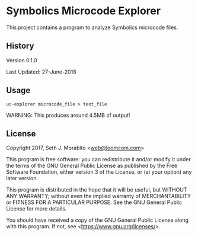Symbolics Microcode Explorer
============================

This project contains a program to analyze Symbolics microcode files.

History
-------

Version 0.1.0

Last Updated: 27-June-2018

Usage
-----

    uc-explorer microcode_file > text_file

WARNING: This produces around 4.5MB of output!

License
-------

Copyright 2017, Seth J. Morabito &lt;web@loomcom.com&gt;

This program is free software: you can redistribute it and/or modify
it under the terms of the GNU General Public License as published by
the Free Software Foundation, either version 3 of the License, or
(at your option) any later version.

This program is distributed in the hope that it will be useful,
but WITHOUT ANY WARRANTY; without even the implied warranty of
MERCHANTABILITY or FITNESS FOR A PARTICULAR PURPOSE.  See the
GNU General Public License for more details.

You should have received a copy of the GNU General Public License
along with this program.  If not, see &lt;https://www.gnu.org/licenses/&gt;.
